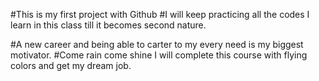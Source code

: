#This is my first project with Github
#I will keep practicing all the codes I learn in this class till it becomes second nature.

#A new career and being able to carter to my every need is my biggest motivator.
#Come rain come shine I will complete this course with flying colors and get my dream job.